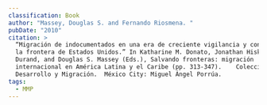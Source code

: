 ```yaml
---
classification: Book
author: "Massey, Douglas S. and Fernando Riosmena. "
pubDate: "2010"
citation: >
  “Migración de indocumentados en una era de creciente vigilancia y control de
  la frontera de Estados Unidos.” In Katharine M. Donato, Jonathan Hiskey, Jorge
  Durand, and Douglas S. Massey (Eds.), Salvando fronteras: migración
  internacional en América Latina y el Caribe (pp. 313-347).    Colección
  Desarrollo y Migración.  México City: Miguel Ángel Porrúa.   
tags:
  - MMP
---
```

